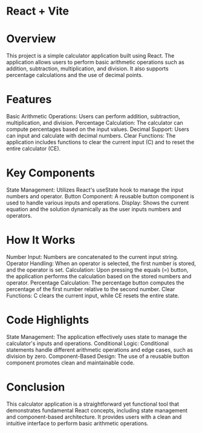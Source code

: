 # React + Vite

<h1>Overview </h1>

<p>This project is a simple calculator application built using React. The application allows users to perform basic arithmetic operations such as addition, subtraction, multiplication, and division. It also supports percentage calculations and the use of decimal points.</p>

<h1>Features</h1>

<p>Basic Arithmetic Operations: Users can perform addition, subtraction, multiplication, and division.
Percentage Calculation: The calculator can compute percentages based on the input values.
Decimal Support: Users can input and calculate with decimal numbers.
Clear Functions: The application includes functions to clear the current input (C) and to reset the entire calculator (CE).</p>

<h1>Key Components</h1>

<p>
State Management: Utilizes React's useState hook to manage the input numbers and operator.
Button Component: A reusable button component is used to handle various inputs and operations.
Display: Shows the current equation and the solution dynamically as the user inputs numbers and operators.</p>

<h1>How It Works</h1>
<p>
Number Input: Numbers are concatenated to the current input string.
Operator Handling: When an operator is selected, the first number is stored, and the operator is set.
Calculation: Upon pressing the equals (=) button, the application performs the calculation based on the stored numbers and operator.
Percentage Calculation: The percentage button computes the percentage of the first number relative to the second number.
Clear Functions: C clears the current input, while CE resets the entire state.</p>

<h1>Code Highlights</h1>
<p>
State Management: The application effectively uses state to manage the calculator's inputs and operations.
Conditional Logic: Conditional statements handle different arithmetic operations and edge cases, such as division by zero.
Component-Based Design: The use of a reusable button component promotes clean and maintainable code.
</p>

<h1>Conclusion</h1>
<p>This calculator application is a straightforward yet functional tool that demonstrates fundamental React concepts, including state management and component-based architecture. It provides users with a clean and intuitive interface to perform basic arithmetic operations.</p>
